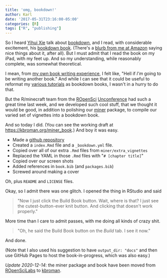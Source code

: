 ```yaml
---
title: 'omg, bookdown!'
author: Karl
date: '2017-05-31T23:16:00-05:00'
categories: [R]
tags: ["R", "publishing"]
---
```


So I heard [Yihui Xie](https://yihui.name) talk about
[bookdown](https://bookdown.org), and I read, with considerable
excitement, his [bookdown book](https://bookdown.org/yihui/bookdown/).
(There's a [blurb from me at
Amazon](https://www.amazon.com/gp/product/113870010X?ie=UTF8&tag=7210-20)
saying nice things about it, after all). But I must admit that I read
the book on my iPad, with my feet up. And so my understanding, while
reasonably complete, was somewhat theoretical.

I mean, from [my own book writing
experience](https://kbroman.org/blog/2014/08/12/if-i-could-do-it-over-again-id-self-publish/),
I felt like, "Hell if _I'm_ going to be writing another book." And
while I can see that it could be useful to reformat my [various
tutorials](https://kbroman.org/pages/tutorials) as bookdown books, I
wasn't in a hurry to do that.

But the R/minecraft team from the [ROpenSci](https://ropensci.org)
[Unconference](https://unconf17.ropensci.org) had such a great time
last week, and we developed such cool stuff, that we thought it would
be good, in addition to polishing our
[miner](https://github.com/kbroman/miner) package, to compile our
varied set of vignettes into a bookdown book.

And so today I did. (You can see the working draft at
<https://kbroman.org/miner_book>.) And boy it was easy.

- Made a [github repository](https://github.com/kbroman/miner_book)
- Created a `index.Rmd` file and a `_bookdown.yml` file.
- Copied over all of our extra `.Rmd` files from `miner/extra_vignettes`
- Replaced the YAML in those `.Rmd` files with "`# [chapter title]`"
- Copied over our screen shots
- Added references in `book.bib` (and `packages.bib`)
- Screwed around making a cover

Oh, plus `README` and `LICENSE` files.

Okay, so I admit there was one glitch. I opened the thing in RStudio
and said

> "Now I just click the Build Book button. Wait, where is that? I just
  see the cutest-button-ever knit button. And clicking that doesn't
  work properly."

More time than I care to admit passes, with me doing all kinds of
crazy shit.

> "Oh, he said the Build Book button on the _Build_ tab. I see it now."

And done.

(Note that I also used his suggestion to have `output_dir: "docs"` and
then use GitHub Pages to host the book-in-progress, which was also
easy.)

_Update 2020-12-14_: the miner package and book have been moved from
[ROpenSciLabs](https://github.com/ropenscilabs) to [kbroman](https://github.com/kbroman).
